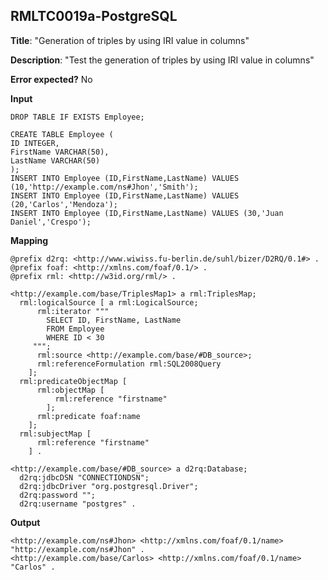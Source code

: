 ## RMLTC0019a-PostgreSQL

**Title**: "Generation of triples by using IRI value in columns"

**Description**: "Test the generation of triples by using IRI value in columns"

**Error expected?** No

**Input**
```
DROP TABLE IF EXISTS Employee;

CREATE TABLE Employee (
ID INTEGER,
FirstName VARCHAR(50),
LastName VARCHAR(50)
);
INSERT INTO Employee (ID,FirstName,LastName) VALUES (10,'http://example.com/ns#Jhon','Smith');
INSERT INTO Employee (ID,FirstName,LastName) VALUES (20,'Carlos','Mendoza');
INSERT INTO Employee (ID,FirstName,LastName) VALUES (30,'Juan Daniel','Crespo');

```

**Mapping**
```
@prefix d2rq: <http://www.wiwiss.fu-berlin.de/suhl/bizer/D2RQ/0.1#> .
@prefix foaf: <http://xmlns.com/foaf/0.1/> .
@prefix rml: <http://w3id.org/rml/> .

<http://example.com/base/TriplesMap1> a rml:TriplesMap;
  rml:logicalSource [ a rml:LogicalSource;
      rml:iterator """
        SELECT ID, FirstName, LastName
        FROM Employee
        WHERE ID < 30
     """;
      rml:source <http://example.com/base/#DB_source>;
      rml:referenceFormulation rml:SQL2008Query
    ];
  rml:predicateObjectMap [
      rml:objectMap [
          rml:reference "firstname"
        ];
      rml:predicate foaf:name
    ];
  rml:subjectMap [
      rml:reference "firstname"
    ] .

<http://example.com/base/#DB_source> a d2rq:Database;
  d2rq:jdbcDSN "CONNECTIONDSN";
  d2rq:jdbcDriver "org.postgresql.Driver";
  d2rq:password "";
  d2rq:username "postgres" .

```

**Output**
```
<http://example.com/ns#Jhon> <http://xmlns.com/foaf/0.1/name> "http://example.com/ns#Jhon" .
<http://example.com/base/Carlos> <http://xmlns.com/foaf/0.1/name> "Carlos" .

```

